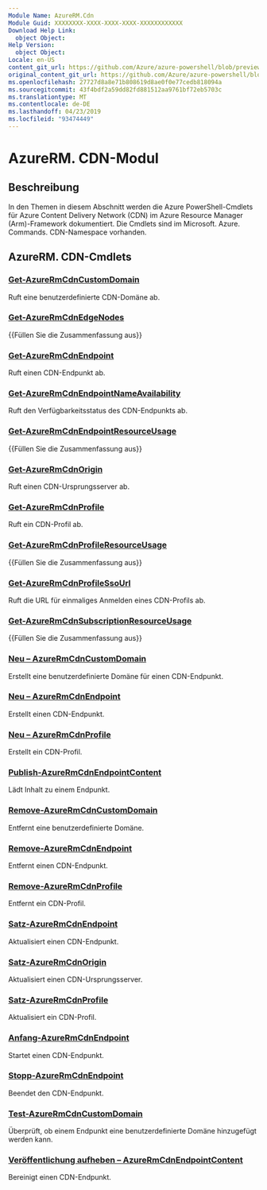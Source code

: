 ```yaml
---
Module Name: AzureRM.Cdn
Module Guid: XXXXXXXX-XXXX-XXXX-XXXX-XXXXXXXXXXXX
Download Help Link:
  object Object: 
Help Version:
  object Object: 
Locale: en-US
content_git_url: https://github.com/Azure/azure-powershell/blob/preview/src/ResourceManager/Cdn/Commands.Cdn/help/AzureRM.Cdn.md
original_content_git_url: https://github.com/Azure/azure-powershell/blob/preview/src/ResourceManager/Cdn/Commands.Cdn/help/AzureRM.Cdn.md
ms.openlocfilehash: 27727d8a8e71b808619d8ae0f0e77cedb818094a
ms.sourcegitcommit: 43f4bdf2a59dd82fd881512aa9761bf72eb5703c
ms.translationtype: MT
ms.contentlocale: de-DE
ms.lasthandoff: 04/23/2019
ms.locfileid: "93474449"
---
```

# AzureRM. CDN-Modul
## Beschreibung
In den Themen in diesem Abschnitt werden die Azure PowerShell-Cmdlets für Azure Content Delivery Network (CDN) im Azure Resource Manager (Arm)-Framework dokumentiert. Die Cmdlets sind im Microsoft. Azure. Commands. CDN-Namespace vorhanden.

## AzureRM. CDN-Cmdlets
### [Get-AzureRmCdnCustomDomain](Get-AzureRmCdnCustomDomain.md)
Ruft eine benutzerdefinierte CDN-Domäne ab.

### [Get-AzureRmCdnEdgeNodes](Get-AzureRmCdnEdgeNodes.md)
{{Füllen Sie die Zusammenfassung aus}}

### [Get-AzureRmCdnEndpoint](Get-AzureRmCdnEndpoint.md)
Ruft einen CDN-Endpunkt ab.

### [Get-AzureRmCdnEndpointNameAvailability](Get-AzureRmCdnEndpointNameAvailability.md)
Ruft den Verfügbarkeitsstatus des CDN-Endpunkts ab.

### [Get-AzureRmCdnEndpointResourceUsage](Get-AzureRmCdnEndpointResourceUsage.md)
{{Füllen Sie die Zusammenfassung aus}}

### [Get-AzureRmCdnOrigin](Get-AzureRmCdnOrigin.md)
Ruft einen CDN-Ursprungsserver ab.

### [Get-AzureRmCdnProfile](Get-AzureRmCdnProfile.md)
Ruft ein CDN-Profil ab.

### [Get-AzureRmCdnProfileResourceUsage](Get-AzureRmCdnProfileResourceUsage.md)
{{Füllen Sie die Zusammenfassung aus}}

### [Get-AzureRmCdnProfileSsoUrl](Get-AzureRmCdnProfileSsoUrl.md)
Ruft die URL für einmaliges Anmelden eines CDN-Profils ab.

### [Get-AzureRmCdnSubscriptionResourceUsage](Get-AzureRmCdnSubscriptionResourceUsage.md)
{{Füllen Sie die Zusammenfassung aus}}

### [Neu – AzureRmCdnCustomDomain](New-AzureRmCdnCustomDomain.md)
Erstellt eine benutzerdefinierte Domäne für einen CDN-Endpunkt.

### [Neu – AzureRmCdnEndpoint](New-AzureRmCdnEndpoint.md)
Erstellt einen CDN-Endpunkt.

### [Neu – AzureRmCdnProfile](New-AzureRmCdnProfile.md)
Erstellt ein CDN-Profil.

### [Publish-AzureRmCdnEndpointContent](Publish-AzureRmCdnEndpointContent.md)
Lädt Inhalt zu einem Endpunkt.

### [Remove-AzureRmCdnCustomDomain](Remove-AzureRmCdnCustomDomain.md)
Entfernt eine benutzerdefinierte Domäne.

### [Remove-AzureRmCdnEndpoint](Remove-AzureRmCdnEndpoint.md)
Entfernt einen CDN-Endpunkt.

### [Remove-AzureRmCdnProfile](Remove-AzureRmCdnProfile.md)
Entfernt ein CDN-Profil.

### [Satz-AzureRmCdnEndpoint](Set-AzureRmCdnEndpoint.md)
Aktualisiert einen CDN-Endpunkt.

### [Satz-AzureRmCdnOrigin](Set-AzureRmCdnOrigin.md)
Aktualisiert einen CDN-Ursprungsserver.

### [Satz-AzureRmCdnProfile](Set-AzureRmCdnProfile.md)
Aktualisiert ein CDN-Profil.

### [Anfang-AzureRmCdnEndpoint](Start-AzureRmCdnEndpoint.md)
Startet einen CDN-Endpunkt.

### [Stopp-AzureRmCdnEndpoint](Stop-AzureRmCdnEndpoint.md)
Beendet den CDN-Endpunkt.

### [Test-AzureRmCdnCustomDomain](Test-AzureRmCdnCustomDomain.md)
Überprüft, ob einem Endpunkt eine benutzerdefinierte Domäne hinzugefügt werden kann.

### [Veröffentlichung aufheben – AzureRmCdnEndpointContent](Unpublish-AzureRmCdnEndpointContent.md)
Bereinigt einen CDN-Endpunkt.

